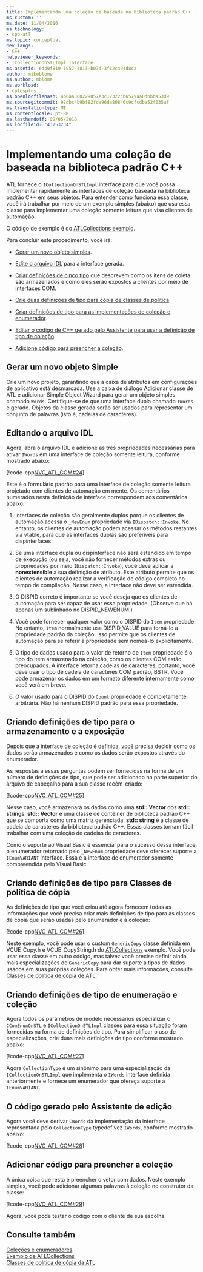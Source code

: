 ```yaml
---
title: Implementando uma coleção de baseada na biblioteca padrão C++ | Microsoft Docs
ms.custom: ''
ms.date: 11/04/2016
ms.technology:
- cpp-atl
ms.topic: conceptual
dev_langs:
- C++
helpviewer_keywords:
- ICollectionOnSTLImpl interface
ms.assetid: 6d49f819-1957-4813-b074-3f12c494d8ca
author: mikeblome
ms.author: mblome
ms.workload:
- cplusplus
ms.openlocfilehash: 4b6aa360229857e3c12322cb6579aa0dbbba53d9
ms.sourcegitcommit: 92dbc4b9bf82fda96da80846c9cfcdba524035af
ms.translationtype: MT
ms.contentlocale: pt-BR
ms.lasthandoff: 09/05/2018
ms.locfileid: "43753234"
---
```

# <a name="implementing-a-c-standard-library-based-collection"></a>Implementando uma coleção de baseada na biblioteca padrão C++

ATL fornece o `ICollectionOnSTLImpl` interface para que você possa implementar rapidamente as interfaces de coleção baseada na biblioteca padrão C++ em seus objetos. Para entender como funciona essa classe, você irá trabalhar por meio de um exemplo simples (abaixo) que usa essa classe para implementar uma coleção somente leitura que visa clientes de automação.

O código de exemplo é do [ATLCollections exemplo](../visual-cpp-samples.md).

Para concluir este procedimento, você irá:

- [Gerar um novo objeto simples](#vccongenerating_an_object).

- [Edite o arquivo IDL](#vcconedit_the_idl) para a interface gerada.

- [Criar definições de cinco tipo](#vcconstorage_and_exposure_typedefs) que descrevem como os itens de coleta são armazenados e como eles serão expostos a clientes por meio de interfaces COM.

- [Crie duas definições de tipo para cópia de classes de política](#vcconcopy_classes).

- [Criar definições de tipo para as implementações de coleção e enumerador](#vcconenumeration_and_collection).

- [Editar o código de C++ gerado pelo Assistente para usar a definição de tipo de coleção](#vcconedit_the_generated_code).

- [Adicione código para preencher a coleção](#vcconpopulate_the_collection).

##  <a name="vccongenerating_an_object"></a> Gerar um novo objeto Simple

Crie um novo projeto, garantindo que a caixa de atributos em configurações de aplicativo está desmarcada. Use a caixa de diálogo Adicionar classe de ATL e adicionar Simple Object Wizard para gerar um objeto simples chamado `Words`. Certifique-se de que uma interface dupla chamado `IWords` é gerado. Objetos da classe gerada serão ser usados para representar um conjunto de palavras (isto é, cadeias de caracteres).

##  <a name="vcconedit_the_idl"></a> Editando o arquivo IDL

Agora, abra o arquivo IDL e adicione as três propriedades necessárias para ativar `IWords` em uma interface de coleção somente leitura, conforme mostrado abaixo:

[!code-cpp[NVC_ATL_COM#24](../atl/codesnippet/cpp/implementing-an-stl-based-collection_1.idl)]

Este é o formulário padrão para uma interface de coleção somente leitura projetado com clientes de automação em mente. Os comentários numerados nesta definição de interface correspondem aos comentários abaixo:

1. Interfaces de coleção são geralmente duplos porque os clientes de automação acessa o `_NewEnum` propriedade via `IDispatch::Invoke`. No entanto, os clientes de automação podem acessar os métodos restantes via vtable, para que as interfaces duplas são preferíveis para dispinterfaces.

2. Se uma interface dupla ou dispinterface não será estendido em tempo de execução (ou seja, você não fornecer métodos extras ou propriedades por meio `IDispatch::Invoke`), você deve aplicar a **nonextensible** à sua definição de atributo. Este atributo permite que os clientes de automação realizar a verificação de código completo no tempo de compilação. Nesse caso, a interface não deve ser estendida.

3. O DISPID correto é importante se você deseja que os clientes de automação para ser capaz de usar essa propriedade. (Observe que há apenas um sublinhado no DISPID_NEWENUM.)

4. Você pode fornecer qualquer valor como o DISPID do `Item` propriedade. No entanto, `Item` normalmente usa DISPID_VALUE para torná-lo a propriedade padrão da coleção. Isso permite que os clientes de automação para se referir à propriedade sem nomeá-lo explicitamente.

5. O tipo de dados usado para o valor de retorno de `Item` propriedade é o tipo do item armazenado na coleção, como os clientes COM estão preocupados. A interface retorna cadeias de caracteres, portanto, você deve usar o tipo de cadeia de caracteres COM padrão, BSTR. Você pode armazenar os dados em um formato diferente internamente como você verá em breve.

6. O valor usado para o DISPID do `Count` propriedade é completamente arbitrária. Não há nenhum DISPID padrão para essa propriedade.

##  <a name="vcconstorage_and_exposure_typedefs"></a> Criando definições de tipo para o armazenamento e a exposição

Depois que a interface de coleção é definida, você precisa decidir como os dados serão armazenados e como os dados serão expostos através do enumerador.

As respostas a essas perguntas podem ser fornecidas na forma de um número de definições de tipo, que pode ser adicionado na parte superior do arquivo de cabeçalho para a sua classe recém-criado:

[!code-cpp[NVC_ATL_COM#25](../atl/codesnippet/cpp/implementing-an-stl-based-collection_2.h)]

Nesse caso, você armazenará os dados como uma **std:: Vector** dos **std:: string**s. **std:: Vector** é uma classe de contêiner de biblioteca padrão C++ que se comporta como uma matriz gerenciada. **std:: string** é a classe de cadeia de caracteres da biblioteca padrão C++. Essas classes tornam fácil trabalhar com uma coleção de cadeias de caracteres.

Como o suporte ao Visual Basic é essencial para o sucesso dessa interface, o enumerador retornado pelo `_NewEnum` propriedade deve oferecer suporte a `IEnumVARIANT` interface. Essa é a interface de enumerador somente compreendida pelo Visual Basic.

##  <a name="vcconcopy_classes"></a> Criando definições de tipo para Classes de política de cópia

As definições de tipo que você criou até agora fornecem todas as informações que você precisa criar mais definições de tipo para as classes de cópia que serão usadas pelo enumerador e a coleção:

[!code-cpp[NVC_ATL_COM#26](../atl/codesnippet/cpp/implementing-an-stl-based-collection_3.h)]

Neste exemplo, você pode usar o custom `GenericCopy` classe definida em VCUE_Copy.h e VCUE_CopyString.h do [ATLCollections](../visual-cpp-samples.md) exemplo. Você pode usar essa classe em outro código, mas talvez você precise definir ainda mais especializações de `GenericCopy` para dar suporte a tipos de dados usados em suas próprias coleções. Para obter mais informações, consulte [Classes de política de cópia de ATL](../atl/atl-copy-policy-classes.md).

##  <a name="vcconenumeration_and_collection"></a> Criando definições de tipo de enumeração e coleção

Agora todos os parâmetros de modelo necessários especializar o `CComEnumOnSTL` e `ICollectionOnSTLImpl` classes para essa situação foram fornecidas na forma de definições de tipo. Para simplificar o uso de especializações, crie duas mais definições de tipo conforme mostrado abaixo:

[!code-cpp[NVC_ATL_COM#27](../atl/codesnippet/cpp/implementing-an-stl-based-collection_4.h)]

Agora `CollectionType` é um sinônimo para uma especialização da `ICollectionOnSTLImpl` que implementa o `IWords` interface definida anteriormente e fornece um enumerador que ofereça suporte a `IEnumVARIANT`.

##  <a name="vcconedit_the_generated_code"></a> O código gerado pelo Assistente de edição

Agora você deve derivar `CWords` da implementação da interface representada pelo `CollectionType` typedef vez `IWords`, conforme mostrado abaixo:

[!code-cpp[NVC_ATL_COM#28](../atl/codesnippet/cpp/implementing-an-stl-based-collection_5.h)]

##  <a name="vcconpopulate_the_collection"></a> Adicionar código para preencher a coleção

A única coisa que resta é preencher o vetor com dados. Neste exemplo simples, você pode adicionar algumas palavras à coleção no construtor da classe:

[!code-cpp[NVC_ATL_COM#29](../atl/codesnippet/cpp/implementing-an-stl-based-collection_6.h)]

Agora, você pode testar o código com o cliente de sua escolha.

## <a name="see-also"></a>Consulte também

[Coleções e enumeradores](../atl/atl-collections-and-enumerators.md)   
[Exemplo de ATLCollections](../visual-cpp-samples.md)   
[Classes de política de cópia da ATL](../atl/atl-copy-policy-classes.md)


